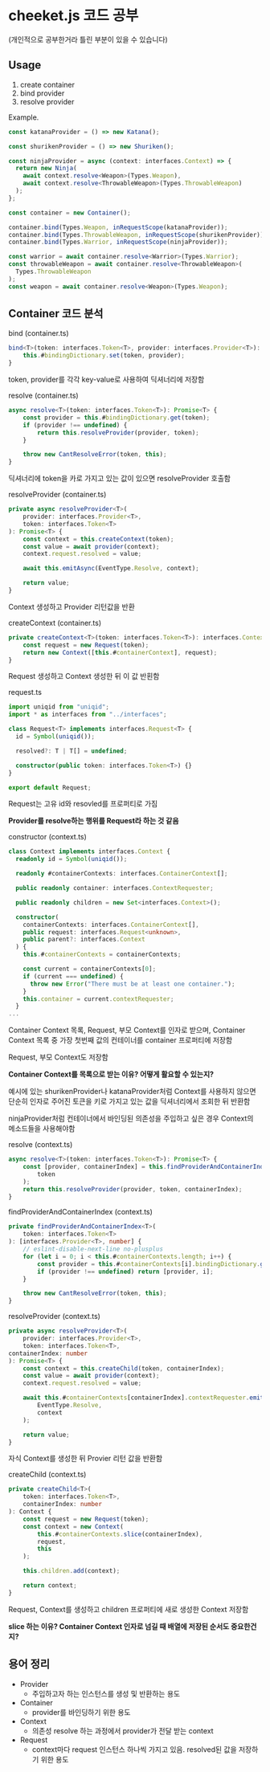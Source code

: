 # cheeket.js 코드 공부

(개인적으로 공부한거라 틀린 부분이 있을 수 있습니다)

## Usage

1. create container
2. bind provider
3. resolve provider

Example.

```typescript
const katanaProvider = () => new Katana();

const shurikenProvider = () => new Shuriken();

const ninjaProvider = async (context: interfaces.Context) => {
  return new Ninja(
    await context.resolve<Weapon>(Types.Weapon),
    await context.resolve<ThrowableWeapon>(Types.ThrowableWeapon)
  );
};

const container = new Container();

container.bind(Types.Weapon, inRequestScope(katanaProvider));
container.bind(Types.ThrowableWeapon, inRequestScope(shurikenProvider));
container.bind(Types.Warrior, inRequestScope(ninjaProvider));

const warrior = await container.resolve<Warrior>(Types.Warrior);
const throwableWeapon = await container.resolve<ThrowableWeapon>(
  Types.ThrowableWeapon
);
const weapon = await container.resolve<Weapon>(Types.Weapon);
```

## Container 코드 분석

bind (container.ts)

```typescript
bind<T>(token: interfaces.Token<T>, provider: interfaces.Provider<T>): void {
    this.#bindingDictionary.set(token, provider);
}
```

token, provider를 각각 key-value로 사용하여 딕셔너리에 저장함

resolve (container.ts)

```typescript
async resolve<T>(token: interfaces.Token<T>): Promise<T> {
    const provider = this.#bindingDictionary.get(token);
    if (provider !== undefined) {
        return this.resolveProvider(provider, token);
    }

    throw new CantResolveError(token, this);
}
```

딕셔너리에 token을 카로 가지고 있는 값이 있으면 resolveProvider 호출함

resolveProvider (container.ts)

```typescript
private async resolveProvider<T>(
    provider: interfaces.Provider<T>,
    token: interfaces.Token<T>
): Promise<T> {
    const context = this.createContext(token);
    const value = await provider(context);
    context.request.resolved = value;

    await this.emitAsync(EventType.Resolve, context);

    return value;
}
```

Context 생성하고 Provider 리턴값을 반환

createContext (container.ts)

```typescript
private createContext<T>(token: interfaces.Token<T>): interfaces.Context {
    const request = new Request(token);
    return new Context([this.#containerContext], request);
}
```

Request 생성하고 Context 생성한 뒤 이 값 반횐함

request.ts

```typescript
import uniqid from "uniqid";
import * as interfaces from "../interfaces";

class Request<T> implements interfaces.Request<T> {
  id = Symbol(uniqid());

  resolved?: T | T[] = undefined;

  constructor(public token: interfaces.Token<T>) {}
}

export default Request;
```

Request는 고유 id와 resovled를 프로퍼티로 가짐

**Provider를 resolve하는 행위를 Request라 하는 것 같음**

constructor (context.ts)

```typescript
class Context implements interfaces.Context {
  readonly id = Symbol(uniqid());

  readonly #containerContexts: interfaces.ContainerContext[];

  public readonly container: interfaces.ContextRequester;

  public readonly children = new Set<interfaces.Context>();

  constructor(
    containerContexts: interfaces.ContainerContext[],
    public request: interfaces.Request<unknown>,
    public parent?: interfaces.Context
  ) {
    this.#containerContexts = containerContexts;

    const current = containerContexts[0];
    if (current === undefined) {
      throw new Error("There must be at least one container.");
    }
    this.container = current.contextRequester;
  }
...
```

Container Context 목록, Request, 부모 Context를 인자로 받으며, Container Context 목록 중 가장 첫번째 값의 컨테이너를 container 프로퍼티에 저장함

Request, 부모 Context도 저장함

**Container Context를 목록으로 받는 이유? 어떻게 활요할 수 있는지?**

예시에 있는 shurikenProvider나 katanaProvider처럼 Context를 사용하지 않으면 단순히 인자로 주어진 토큰을 키로 가지고 있는 값을 딕셔너리에서 조회한 뒤 반환함

ninjaProvider처럼 컨테이너에서 바인딩된 의존성을 주입하고 싶은 경우 Context의 메소드들을 사용해야함

resolve (context.ts)

```typescript
async resolve<T>(token: interfaces.Token<T>): Promise<T> {
    const [provider, containerIndex] = this.findProviderAndContainerIndex(
        token
    );
    return this.resolveProvider(provider, token, containerIndex);
}
```

findProviderAndContainerIndex (context.ts)

```typescript
private findProviderAndContainerIndex<T>(
    token: interfaces.Token<T>
): [interfaces.Provider<T>, number] {
    // eslint-disable-next-line no-plusplus
    for (let i = 0; i < this.#containerContexts.length; i++) {
        const provider = this.#containerContexts[i].bindingDictionary.get(token);
        if (provider !== undefined) return [provider, i];
    }

    throw new CantResolveError(token, this);
}
```

resolveProvider (context.ts)

```typescript
private async resolveProvider<T>(
    provider: interfaces.Provider<T>,
    token: interfaces.Token<T>,
containerIndex: number
): Promise<T> {
    const context = this.createChild(token, containerIndex);
    const value = await provider(context);
    context.request.resolved = value;

    await this.#containerContexts[containerIndex].contextRequester.emitAsync(
        EventType.Resolve,
        context
    );

    return value;
}
```

자식 Context를 생성한 뒤 Provier 리턴 값을 반환함

createChild (context.ts)

```typescript
private createChild<T>(
    token: interfaces.Token<T>,
    containerIndex: number
): Context {
    const request = new Request(token);
    const context = new Context(
        this.#containerContexts.slice(containerIndex),
        request,
        this
    );

    this.children.add(context);

    return context;
}
```

Request, Context를 생성하고 children 프로퍼티에 새로 생성한 Context 저장함

**slice 하는 이유? Container Context 인자로 넘길 때 배열에 저장된 순서도 중요한건지?**

## 용어 정리

* Provider
    * 주입하고자 하는 인스턴스를 생성 및 반환하는 용도
* Container
    * provider를 바인딩하기 위한 용도
* Context
    * 의존성 resolve 하는 과정에서 provider가 전달 받는 context
* Request
    * context마다 request 인스턴스 하나씩 가지고 있음. resolved된 값을 저장하기 위한 용도